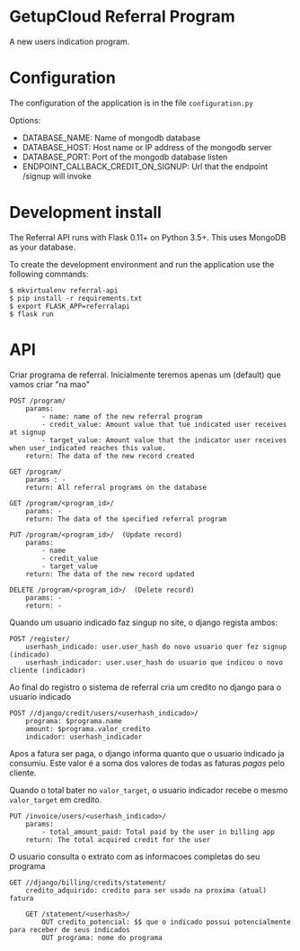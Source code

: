 # GetupCloud Referral Program

A new users indication program.

# Configuration

The configuration of the application is in the file `configuration.py`

Options:

- DATABASE_NAME: Name of mongodb database
- DATABASE_HOST: Host name or IP address of the mongodb server
- DATABASE_PORT: Port of the mongodb database listen
- ENDPOINT_CALLBACK_CREDIT_ON_SIGNUP: Url that the endpoint /signup will invoke

# Development install

The Referral API runs with Flask 0.11+ on Python 3.5+. This uses MongoDB 
as your database.

To create the development environment and run the application use the 
following commands:

    $ mkvirtualenv referral-api
    $ pip install -r requirements.txt
    $ export FLASK_APP=referralapi
    $ flask run

# API

Criar programa de referral. Inicialmente teremos apenas um (default) que vamos criar "na mao"

    POST /program/
        params:
            - name: name of the new referral program
            - credit_value: Amount value that tue indicated user receives at signup 
            - target_value: Amount value that the indicator user receives when user_indicated reaches this value.
        return: The data of the new record created

    GET /program/
        params : - 
        return: All referral programs on the database

    GET /program/<program_id>/
        params: -
        return: The data of the specified referral program

    PUT /program/<program_id>/  (Update record)
        params:
            - name
            - credit_value
            - target_value
        return: The data of the new record updated

    DELETE /program/<program_id>/  (Delete record)
        params: -
        return: -


Quando um usuario indicado faz singup no site, o django regista ambos:

    POST /register/
        userhash_indicado: user.user_hash do novo usuario quer fez signup (indicado)
        userhash_indicador: user.user_hash do usuario que indicou o novo cliente (indicador)


   Ao final do registro o sistema de referral cria um credito no django para o usuario indicado

    POST //django/credit/users/<userhash_indicado>/
        programa: $programa.name
        amount: $programa.valor_credito
        indicador: userhash_indicador


Apos a fatura ser paga, o django informa quanto que o usuario indicado ja consumiu.
Este valor é a soma dos valores de todas as faturas *pagas* pelo cliente.

Quando o total bater no `valor_target`, o usuario indicador recebe o mesmo `valor_target` em credito.

    PUT /invoice/users/<userhash_indicado>/
        params:
            - total_amount_paid: Total paid by the user in billing app
        return: The total acquired credit for the user



O usuario consulta o extrato com as informacoes completas do seu programa

    GET //django/billing/credits/statement/
        credito_adquirido: credito para ser usado na proxima (atual) fatura

        GET /statement/<userhash>/
            OUT credito_potencial: $$ que o indicado possui potencialmente para receber de seus indicados
            OUT programa: nome do programa

